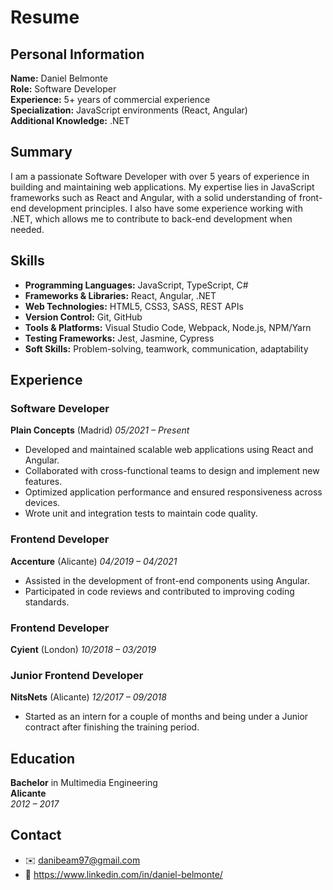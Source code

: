 # Resume

## Personal Information
**Name:** Daniel Belmonte  
**Role:** Software Developer  
**Experience:** 5+ years of commercial experience  
**Specialization:** JavaScript environments (React, Angular)  
**Additional Knowledge:** .NET  

## Summary
I am a passionate Software Developer with over 5 years of experience in building and maintaining web applications. My expertise lies in JavaScript frameworks such as React and Angular, with a solid understanding of front-end development principles. I also have some experience working with .NET, which allows me to contribute to back-end development when needed.

## Skills
- **Programming Languages:** JavaScript, TypeScript, C#
- **Frameworks & Libraries:** React, Angular, .NET
- **Web Technologies:** HTML5, CSS3, SASS, REST APIs
- **Version Control:** Git, GitHub
- **Tools & Platforms:** Visual Studio Code, Webpack, Node.js, NPM/Yarn
- **Testing Frameworks:** Jest, Jasmine, Cypress
- **Soft Skills:** Problem-solving, teamwork, communication, adaptability

## Experience
### Software Developer  
**Plain Concepts**  (Madrid)
*05/2021 – Present*  
- Developed and maintained scalable web applications using React and Angular.
- Collaborated with cross-functional teams to design and implement new features.
- Optimized application performance and ensured responsiveness across devices.
- Wrote unit and integration tests to maintain code quality.

### Frontend Developer  
**Accenture**  (Alicante)
*04/2019 – 04/2021*  
- Assisted in the development of front-end components using Angular.
- Participated in code reviews and contributed to improving coding standards.

### Frontend Developer
**Cyient**  (London)
*10/2018 – 03/2019*  

### Junior Frontend Developer
**NitsNets**  (Alicante)
*12/2017 – 09/2018*  
- Started as an intern for a couple of months and being under a Junior contract after finishing the training period.

## Education
**Bachelor** in Multimedia Engineering  
**Alicante**  
*2012 – 2017*

## Contact
- ✉️ danibeam97@gmail.com 
- 👔 https://www.linkedin.com/in/daniel-belmonte/
